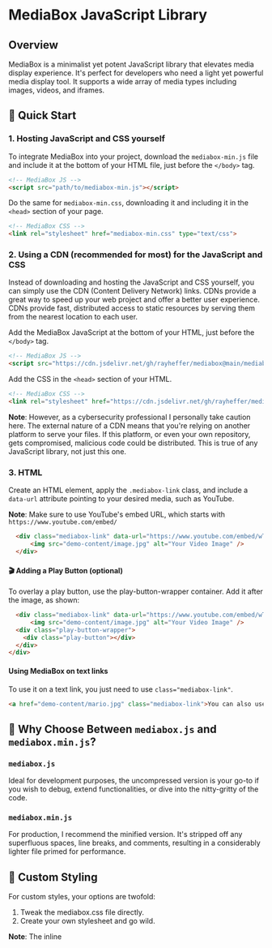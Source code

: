 # MediaBox JavaScript Library
## Overview
MediaBox is a minimalist yet potent JavaScript library that elevates media display experience. It's perfect for developers who need a light yet powerful media display tool. It supports a wide array of media types including images, videos, and iframes.

## 🚀 Quick Start

### 1. Hosting JavaScript and CSS yourself
To integrate MediaBox into your project, download the `mediabox-min.js` file and include it at the bottom of your HTML file, just before the `</body>` tag.

``` html
<!-- MediaBox JS -->
<script src="path/to/mediabox-min.js"></script>
```

Do the same for `mediabox-min.css`, downloading it and including it in the `<head>` section of your page.

``` html
<!-- MediaBox CSS -->
<link rel="stylesheet" href="mediabox-min.css" type="text/css">
```

### 2. Using a CDN (recommended for most) for the JavaScript and CSS
Instead of downloading and hosting the JavaScript and CSS yourself, you can simply use the CDN (Content Delivery Network) links. CDNs provide a great way to speed up your web project and offer a better user experience. CDNs provide fast, distributed access to static resources by serving them from the nearest location to each user.

Add the MediaBox JavaScript at the bottom of your HTML, just before the `</body>` tag.
``` html
<!-- MediaBox JS -->
<script src="https://cdn.jsdelivr.net/gh/rayheffer/mediabox@main/mediabox-min.js"></script>
```

Add the CSS in the `<head>` section of your HTML.

``` html
<!-- MediaBox CSS -->
<link rel="stylesheet" href="https://cdn.jsdelivr.net/gh/rayheffer/mediabox@main/mediabox-min.css" type="text/css">
```


**Note**: However, as a cybersecurity professional I personally take caution here. The external nature of a CDN means that you're relying on another platform to serve your files. If this platform, or even your own repository, gets compromised, malicious code could be distributed. This is true of any JavaScript library, not just this one. 

### 3. HTML
Create an HTML element, apply the `.mediabox-link` class, and include a `data-url` attribute pointing to your desired media, such as YouTube.

**Note**: Make sure to use YouTube's embed URL, which starts with `https://www.youtube.com/embed/`

``` html
  <div class="mediabox-link" data-url="https://www.youtube.com/embed/wTblbYqQQag?autoplay=1">
      <img src="demo-content/image.jpg" alt="Your Video Image" />
  </div>
```

#### 🎬 Adding a Play Button (optional)
To overlay a play button, use the play-button-wrapper container. Add it after the image, as shown:

```html
  <div class="mediabox-link" data-url="https://www.youtube.com/embed/wTblbYqQQag?autoplay=1">
      <img src="demo-content/image.jpg" alt="Your Video Image" />
  <div class="play-button-wrapper">
    <div class="play-button"></div>
  </div>
</div>
```

#### Using MediaBox on text links
To use it on a text link, you just need to use `class="mediabox-link"`.

``` html
<a href="demo-content/mario.jpg" class="mediabox-link">You can also use a text link to an image</a>
```

## 🤔 Why Choose Between `mediabox.js` and `mediabox.min.js`?

### `mediabox.js`
Ideal for development purposes, the uncompressed version is your go-to if you wish to debug, extend functionalities, or dive into the nitty-gritty of the code.

### `mediabox.min.js`
For production, I recommend the minified version. It's stripped off any superfluous spaces, line breaks, and comments, resulting in a considerably lighter file primed for performance.

## 🎨 Custom Styling
For custom styles, your options are twofold:

1. Tweak the mediabox.css file directly.
2. Create your own stylesheet and go wild.

**Note**: The inline <style> section in index.html serves as a demo styling guide and isn't required for MediaBox's core functionality.